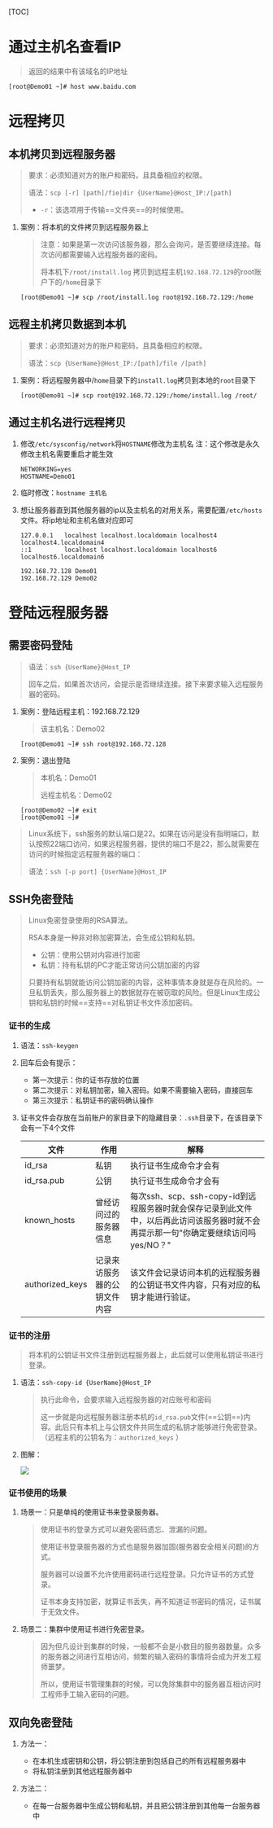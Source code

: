 [TOC]

# 通过主机名查看IP

> 返回的结果中有该域名的IP地址

```shell
[root@Demo01 ~]# host www.baidu.com
```



# 远程拷贝

## 本机拷贝到远程服务器

> 要求：必须知道对方的账户和密码，且具备相应的权限。
>
> 语法：`scp [-r] [path]/fie|dir {UserName}@Host_IP:/[path]`
>
> - `-r`：该选项用于传输==文件夹==的时候使用。

1. 案例：将本机的文件拷贝到远程服务器上

   > 注意：如果是第一次访问该服务器，那么会询问，是否要继续连接。每次访问都需要输入远程服务器的密码。
   >
   > 将本机下`/root/install.log` 拷贝到远程主机`192.168.72.129`的root账户下的`/home`目录下

   ```shell
   [root@Demo01 ~]# scp /root/install.log root@192.168.72.129:/home
   ```



## 远程主机拷贝数据到本机

> 要求：必须知道对方的账户和密码，且具备相应的权限。
>
> 语法：`scp {UserName}@Host_IP:/[path]/file /[path]`

1. 案例：将远程服务器中/`home`目录下的`install.log`拷贝到本地的`root`目录下

   ```shell
   [root@Demo01 ~]# scp root@192.168.72.129:/home/install.log /root/
   ```



## 通过主机名进行远程拷贝

1. 修改`/etc/sysconfig/network`将`HOSTNAME`修改为主机名 注：这个修改是永久修改主机名需要重启才能生效

   ```shell
   NETWORKING=yes
   HOSTNAME=Demo01
   ```

2. 临时修改：`hostname 主机名`

3. 想让服务器直到其他服务器的ip以及主机名的对用关系，需要配置`/etc/hosts`文件。将ip地址和主机名做对应即可

   ```shell
   127.0.0.1   localhost localhost.localdomain localhost4 localhost4.localdomain4
   ::1         localhost localhost.localdomain localhost6 localhost6.localdomain6
   
   192.168.72.128 Demo01
   192.168.72.129 Demo02
   ```

   



# 登陆远程服务器

## 需要密码登陆

> 语法：`ssh {UserName}@Host_IP`
>
> 回车之后，如果首次访问，会提示是否继续连接。接下来要求输入远程服务器的密码。

1. 案例：登陆远程主机：192.168.72.129

   > 该主机名：Demo02

   ```shell
   [root@Demo01 ~]# ssh root@192.168.72.128
   ```

   

2. 案例：退出登陆

   > 本机名：Demo01
   >
   > 远程主机名：Demo02

   ```shell
   [root@Demo02 ~]# exit
   [root@Demo01 ~]#
   ```

> Linux系统下，ssh服务的默认端口是22。如果在访问是没有指明端口，默认按照22端口访问，如果远程服务器，提供的端口不是22，那么就需要在访问的时候指定远程服务器的端口：
>
> 语法：`ssh [-p port] {UserName}@Host_IP`





## SSH免密登陆

> Linux免密登录使用的RSA算法。
>
> RSA本身是一种非对称加密算法，会生成公钥和私钥。
>
> - 公钥：使用公钥对内容进行加密
> - 私钥：持有私钥的PC才能正常访问公钥加密的内容
>
> 只要持有私钥就能访问公钥加密的内容，这种事情本身就是存在风险的。一旦私钥丢失，那么服务器上的数据就存在被窃取的风险。但是Linux生成公钥和私钥的时候==支持==对私钥证书文件添加密码。

### 证书的生成

1. 语法：`ssh-keygen`

2. 回车后会有提示：

   - 第一次提示：你的证书存放的位置
   - 第二次提示：对私钥加密，输入密码。如果不需要输入密码，直接回车
   - 第三次提示：私钥证书的密码确认操作

3. 证书文件会存放在当前账户的家目录下的隐藏目录：`.ssh`目录下，在该目录下会有一下4个文件

   | 文件            | 作用                         | 解释                                                         |
   | --------------- | ---------------------------- | ------------------------------------------------------------ |
   | id_rsa          | 私钥                         | 执行证书生成命令才会有                                       |
   | id_rsa.pub      | 公钥                         | 执行证书生成命令才会有                                       |
   | known_hosts     | 曾经访问过的服务器信息       | 每次ssh、scp、ssh-copy-id到远程服务器时就会保存记录到此文件中，以后再此访问该服务器时就不会再提示那一句"你确定要继续访问吗  yes/NO？" |
   | authorized_keys | 记录来访服务器的公钥文件内容 | 该文件会记录访问本机的远程服务器的公钥证书文件内容，只有对应的私钥才能进行验证。 |

### 证书的注册

> 将本机的公钥证书文件注册到远程服务器上，此后就可以使用私钥证书进行登录。

1. 语法：`ssh-copy-id {UserName}@Host_IP`

   > 执行此命令，会要求输入远程服务器的对应账号和密码
   >
   > 这一步就是向远程服务器注册本机的`id_rsa.pub`文件(==公钥==)内容。此后只有本机上与公钥文件共同生成的私钥才能够进行免密登录。（远程主机的公钥名为：`authorized_keys` ）

2. 图解：

   ![](https://note.youdao.com/yws/api/personal/file/5AF76715BD8948B8B20137FAF487D73C?method=download&shareKey=3ea5dda4e0202a4f2ea77d3053c8a326)



### 证书使用的场景

1. 场景一：只是单纯的使用证书来登录服务器。

   > 使用证书的登录方式可以避免密码遗忘、泄漏的问题。
   >
   > 使用证书登录服务器的方式也是服务器加固(服务器安全相关问题)的方式。
   >
   > 服务器可以设置不允许使用密码进行远程登录。只允许证书的方式登录。
   >
   > 证书本身支持加密，就算证书丢失，再不知道证书密码的情况，证书属于无效文件。

2. 场景二：集群中使用证书进行免密登录。

   > 因为但凡设计到集群的时候，一般都不会是小数目的服务器数量。众多的服务器之间进行互相访问，频繁的输入密码的事情将会成为开发工程师噩梦。
   >
   > 所以，使用证书管理集群的时候，可以免除集群中的服务器互相访问时工程师手工输入密码的问题。



## 双向免密登陆

1. 方法一：

   - 在本机生成密钥和公钥，将公钥注册到包括自己的所有远程服务器中
   - 将私钥注册到其他远程服务器中

2. 方法二：

   - 在每一台服务器中生成公钥和私钥，并且把公钥注册到其他每一台服务器中

   